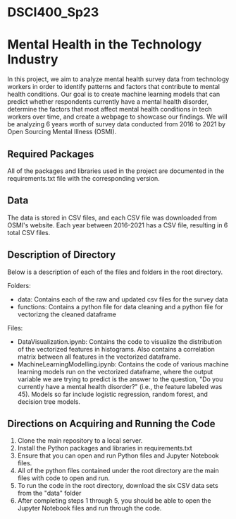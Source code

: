 # DSCI400_Sp23

# Mental Health in the Technology Industry

In this project, we aim to analyze mental health survey data from technology workers in order to identify patterns and factors that contribute to mental health conditions. Our goal is to create machine learning models that can predict whether respondents currently have a mental health disorder, determine the factors that most affect mental health conditions in tech workers over time, and create a webpage to showcase our findings. We will be analyzing 6 years worth of survey data conducted from 2016 to 2021 by Open Sourcing Mental Illness (OSMI).









## Required Packages

All of the packages and libraries used in the project are documented in the requirements.txt file with the corresponding version.




## Data

The data is stored in CSV files, and each CSV file was downloaded from OSMI's website. Each year between 2016-2021 has a CSV file, resulting in 6 total CSV files.

## Description of Directory

Below is a description of each of the files and folders in the root directory.

Folders:
- data: Contains each of the raw and updated csv files for the survey data
- functions: Contains a python file for data cleaning and a python file for vectorizng the cleaned dataframe

Files:
- DataVisualization.ipynb: Contains the code to visualize the distribution of the vectorized features in histograms. Also contains a correlation matrix between all features in the vectorized dataframe.
- MachineLearningModelling.ipynb: Contains the code of various machine learning models run on the vectorized dataframe, where the output variable we are trying to predict is the answer to the question, "Do you currently have a mental health disorder?" (i.e., the feature labeled was 45). Models so far include logistic regression, random forest, and decision tree models.




## Directions on Acquiring and Running the Code

1. Clone the main repository to a local server.
2. Install the Python packages and libraries in requirements.txt
3. Ensure that you can open and run Python files and Jupyter Notebook files.
4. All of the python files contained under the root directory are the main files with code to open and run.
5. To run the code in the root directory, download the six CSV data sets from the "data" folder
6. After completing steps 1 through 5, you should be able to open the Jupyter Notebook files and run through the code.
